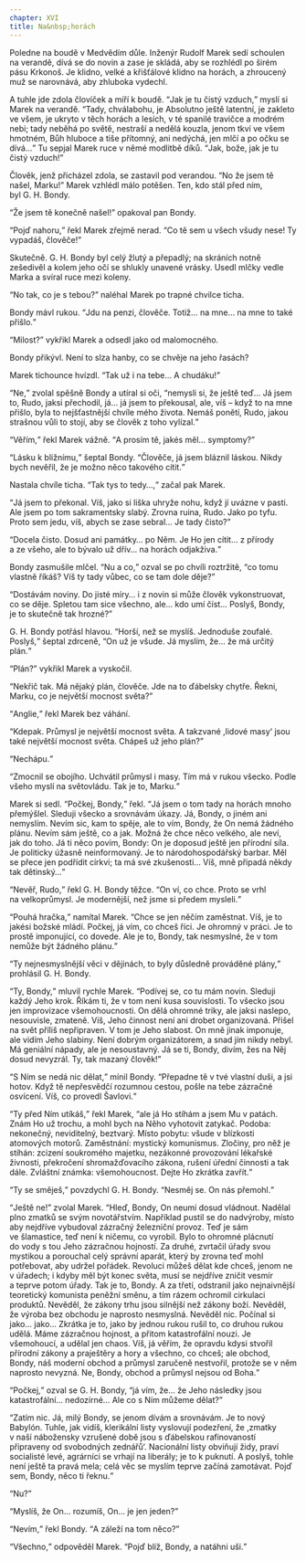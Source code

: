 ```yaml
---
chapter: XVI
title: Na&nbsp;horách
---
```


Poledne na&nbsp;boudě v&nbsp;Medvědím důle.
Inženýr Rudolf Marek sedí schoulen na&nbsp;verandě, dívá se do&nbsp;novin a&nbsp;zase je skládá, aby&nbsp;se rozhlédl po&nbsp;širém pásu Krkonoš.
Je klidno, velké a&nbsp;křišťálové klidno na&nbsp;horách, a&nbsp;zhroucený muž se narovnává, aby&nbsp;zhluboka&nbsp;vydechl.

A&nbsp;tuhle jde zdola človíček a&nbsp;míří k&nbsp;boudě.
<q>Jak je tu čistý vzduch,</q> myslí si Marek na&nbsp;verandě.
<q>Tady, chválabohu, je&nbsp;Absolutno ještě latentní, je&nbsp;zakleto ve&nbsp;všem, je&nbsp;ukryto v&nbsp;těch horách a&nbsp;lesích, v&nbsp;té spanilé travičce a&nbsp;modrém nebi; tady neběhá po&nbsp;světě, nestraší a&nbsp;nedělá kouzla, jenom tkví ve&nbsp;všem hmotném, Bůh&nbsp;hluboce a&nbsp;tiše přítomný, ani&nbsp;nedýchá, jen&nbsp;mlčí a&nbsp;po&nbsp;očku se dívá…</q>
Tu sepjal Marek ruce v&nbsp;němé modlitbě díků.
<q>Jak, bože, jak&nbsp;je tu čistý vzduch!</q>

Člověk, jenž přicházel zdola, se&nbsp;zastavil pod verandou.
<q>No že&nbsp;jsem tě našel, Marku!</q>
Marek vzhlédl málo potěšen.
Ten, kdo&nbsp;stál před ním, byl&nbsp;G.&nbsp;H.&nbsp;Bondy.

<q>Že&nbsp;jsem tě konečně našel!</q>
opakoval pan&nbsp;Bondy.

<q>Pojď nahoru,</q> řekl Marek zřejmě nerad.
<q>Co tě sem u&nbsp;všech všudy nese!
Ty vypadáš, člověče!</q>

Skutečně.
G.&nbsp;H.&nbsp;Bondy byl celý žlutý a&nbsp;přepadlý; na&nbsp;skráních notně zešedivěl a&nbsp;kolem jeho očí se shlukly unavené vrásky.
Usedl mlčky vedle
Marka a&nbsp;svíral ruce mezi&nbsp;koleny.

<q>No tak, co&nbsp;je s&nbsp;tebou?</q>
naléhal Marek po&nbsp;trapné chvilce&nbsp;ticha.

Bondy mávl rukou.
<q>Jdu na&nbsp;penzi, člověče.
Totiž… na&nbsp;mne… na&nbsp;mne to také přišlo.</q>

<q>Milost?</q>
vykřikl Marek a&nbsp;odsedl jako od&nbsp;malomocného.

Bondy přikývl.
Není to slza hanby, co&nbsp;se chvěje na&nbsp;jeho&nbsp;řasách?

Marek tichounce hvízdl.
<q>Tak už&nbsp;i&nbsp;na&nbsp;tebe… A&nbsp;chudáku!</q>

<q>Ne,</q> zvolal spěšně Bondy a&nbsp;utíral si oči, <q>nemysli si, že&nbsp;ještě teď… Já jsem to, Rudo, jaksi přechodil, já… já jsem to překousal, ale, víš
– když to na&nbsp;mne přišlo, byla to nejšťastnější chvíle mého života.
Nemáš ponětí, Rudo, jakou strašnou vůli to stojí, aby&nbsp;se člověk z&nbsp;toho vylízal.</q>

<q>Věřím,</q> řekl Marek vážně.
<q>A&nbsp;prosím tě, jakés měl…
symptomy?</q>

<q>Lásku k&nbsp;bližnímu,</q> šeptal Bondy.
<q>Člověče, já&nbsp;jsem bláznil láskou.
Nikdy bych nevěřil, že&nbsp;je možno něco takového cítit.</q>

Nastala chvíle ticha.
<q>Tak tys to tedy…,</q> začal pak&nbsp;Marek.

<q>Já jsem to překonal.
Víš, jako si liška uhryže nohu, když jí uvázne v&nbsp;pasti.
Ale jsem po&nbsp;tom sakramentsky slabý.
Zrovna ruina, Rudo.
Jako po&nbsp;tyfu.
Proto sem jedu, víš, abych se zase sebral… Je tady čisto?</q>

<q>Docela čisto.
Dosud ani památky… po&nbsp;Něm.
Je Ho jen cítit… z&nbsp;přírody a&nbsp;ze&nbsp;všeho, ale&nbsp;to bývalo už&nbsp;dřív… na&nbsp;horách odjakživa.</q>

Bondy zasmušile mlčel.
<q>Nu a&nbsp;co,</q> ozval se po&nbsp;chvíli roztržitě, <q>co tomu vlastně říkáš?
Víš ty tady vůbec, co&nbsp;se tam dole děje?</q>

<q>Dostávám noviny.
Do&nbsp;jisté míry… i&nbsp;z&nbsp;novin si může člověk vykonstruovat, co&nbsp;se děje.
Spletou tam sice všechno, ale… kdo umí číst… Poslyš, Bondy, je&nbsp;to skutečně tak hrozné?</q>

G.&nbsp;H.&nbsp;Bondy potřásl hlavou.
<q>Horší, než&nbsp;se myslíš.
Jednoduše zoufalé.
Poslyš,</q> šeptal zdrceně, <q>On už&nbsp;je všude.
Já myslím, že… že&nbsp;má určitý plán.</q>

<q>Plán?</q>
vykřikl Marek a&nbsp;vyskočil.

<q>Nekřič tak.
Má nějaký plán, člověče.
Jde na&nbsp;to ďábelsky chytře.
Řekni, Marku, co&nbsp;je největší mocnost světa?</q>

<q>Anglie,</q> řekl Marek bez&nbsp;váhání.

<q>Kdepak.
Průmysl je největší mocnost světa.
A&nbsp;takzvané
,lidové masy‘ jsou také největší mocnost světa.
Chápeš už&nbsp;jeho plán?</q>

<q>Nechápu.</q>

<q>Zmocnil se obojího.
Uchvátil průmysl i&nbsp;masy.
Tím má v&nbsp;rukou všecko.
Podle všeho myslí na&nbsp;světovládu.
Tak je to, Marku.</q>

Marek si sedl.
<q>Počkej, Bondy,</q> řekl.
<q>Já jsem o&nbsp;tom tady na&nbsp;horách mnoho přemýšlel.
Sleduji všecko a&nbsp;srovnávám úkazy.
Já, Bondy, o&nbsp;jiném ani nemyslím.
Nevím sic, kam&nbsp;to spěje, ale&nbsp;to vím, Bondy, že&nbsp;On nemá žádného plánu.
Nevím sám ještě, co&nbsp;a&nbsp;jak.
Možná že&nbsp;chce něco velkého, ale&nbsp;neví, jak&nbsp;do&nbsp;toho.
Já ti něco povím, Bondy: On je doposud ještě jen přírodní síla.
Je politicky úžasně neinformovaný.
Je to národohospodářský barbar.
Měl se přece jen podřídit církvi; ta má své zkušenosti… Víš, mně&nbsp;připadá někdy tak dětinský…</q>

<q>Nevěř, Rudo,</q> řekl G.&nbsp;H.&nbsp;Bondy těžce.
<q>On ví, co&nbsp;chce.
Proto se vrhl na&nbsp;velkoprůmysl.
Je modernější, než&nbsp;jsme si předem mysleli.</q>

<q>Pouhá hračka,</q> namítal Marek.
<q>Chce se jen něčím zaměstnat.
Víš, je&nbsp;to jakési božské mládí.
Počkej, já&nbsp;vím, co&nbsp;chceš říci.
Je ohromný v&nbsp;práci.
Je to prostě imponující, co&nbsp;dovede.
Ale je to, Bondy, tak&nbsp;nesmyslné, že&nbsp;v&nbsp;tom nemůže být žádného plánu.</q>

<q>Ty nejnesmyslnější věci v&nbsp;dějinách, to&nbsp;byly důsledně prováděné plány,</q> prohlásil G.&nbsp;H.&nbsp;Bondy.

<q>Ty, Bondy,</q> mluvil rychle Marek.
<q>Podívej se, co&nbsp;tu mám novin.
Sleduji každý Jeho krok.
Říkám ti, že&nbsp;v&nbsp;tom není kusa souvislosti.
To všecko jsou jen improvizace všemohoucnosti.
On dělá ohromné triky, ale&nbsp;jaksi naslepo, nesouvisle, zmateně.
Víš, Jeho činnost není ani drobet organizovaná.
Přišel na&nbsp;svět příliš nepřipraven.
V&nbsp;tom je Jeho slabost.
On mně jinak imponuje, ale&nbsp;vidím Jeho slabiny.
Není dobrým organizátorem, a&nbsp;snad jím nikdy nebyl.
Má geniální nápady, ale&nbsp;je nesoustavný.
Já se ti, Bondy, divím, žes&nbsp;na&nbsp;Něj dosud nevyzrál.
Ty, tak&nbsp;mazaný člověk!</q>

<q>S&nbsp;Ním se nedá nic dělat,</q> mínil Bondy.
<q>Přepadne tě v&nbsp;tvé vlastní duši, a&nbsp;jsi hotov.
Když tě nepřesvědčí rozumnou cestou, pošle na&nbsp;tebe zázračné osvícení.
Víš, co&nbsp;provedl Šavlovi.</q>

<q>Ty před Ním utíkáš,</q> řekl Marek, <q>ale já Ho stíhám a&nbsp;jsem Mu v&nbsp;patách.
Znám Ho už&nbsp;trochu, a&nbsp;mohl bych na&nbsp;Něho vyhotovit zatykač.
Podoba: nekonečný, neviditelný, beztvarý.
Místo pobytu: všude v&nbsp;blízkosti atomových motorů.
Zaměstnání: mystický komunismus.
Zločiny, pro&nbsp;něž je stíhán: zcizení soukromého majetku, nezákonné provozování lékařské živnosti, překročení shromažďovacího zákona, rušení úřední činnosti a&nbsp;tak dále.
Zvláštní známka: všemohoucnost.
Dejte Ho zkrátka zavřít.</q>

<q>Ty se směješ,</q> povzdychl G.&nbsp;H.&nbsp;Bondy.
<q>Nesměj se.
On nás přemohl.</q>

<q>Ještě ne!</q>
zvolal Marek.
<q>Hleď, Bondy, On&nbsp;neumí dosud vládnout.
Nadělal plno zmatků se svým novotářstvím.
Například pustil se do&nbsp;nadvýroby, místo aby nejdříve vybudoval zázračný železniční provoz.
Teď je sám ve&nbsp;šlamastice, teď&nbsp;není k&nbsp;ničemu, co&nbsp;vyrobil.
Bylo to ohromné plácnutí do&nbsp;vody s&nbsp;tou Jeho zázračnou hojností.
Za&nbsp;druhé, zvrtačil úřady svou mystikou a&nbsp;porouchal celý správní aparát, který by zrovna teď mohl potřebovat, aby&nbsp;udržel pořádek.
Revoluci můžeš dělat kde chceš, jenom ne v&nbsp;úřadech; i&nbsp;kdyby měl být konec světa, musí se nejdříve zničit vesmír a&nbsp;teprve potom úřady.
Tak je to, Bondy.
A&nbsp;za&nbsp;třetí, odstranil jako nejnaivnější teoretický komunista peněžní směnu, a&nbsp;tím rázem ochromil cirkulaci produktů.
Nevěděl, že&nbsp;zákony trhu jsou silnější než zákony boží.
Nevěděl, že&nbsp;výroba bez obchodu je naprosto nesmyslná.
Nevěděl nic.
Počínal si jako… jako… Zkrátka je to, jako by jednou rukou rušil to, co&nbsp;druhou rukou udělá.
Máme zázračnou hojnost, a&nbsp;přitom katastrofální nouzi.
Je všemohoucí, a&nbsp;udělal jen chaos.
Víš, já&nbsp;věřím, že&nbsp;opravdu kdysi stvořil přírodní zákony a&nbsp;praještěry a&nbsp;hory a&nbsp;všechno, co&nbsp;chceš; ale obchod, Bondy, náš&nbsp;moderní obchod a&nbsp;průmysl zaručeně nestvořil, protože se v&nbsp;něm naprosto nevyzná.
Ne, Bondy, obchod a&nbsp;průmysl nejsou od&nbsp;Boha.</q>

<q>Počkej,</q> ozval se G.&nbsp;H.&nbsp;Bondy, <q>já vím, že… že&nbsp;Jeho následky jsou katastrofální… nedozírné… Ale co s&nbsp;Ním můžeme dělat?</q>

<q>Zatím nic.
Já, milý Bondy, se&nbsp;jenom dívám a&nbsp;srovnávám.
Je to nový Babylón.
Tuhle, jak&nbsp;vidíš, klerikální listy vyslovují podezření, že&nbsp;,zmatky v&nbsp;naší nábožensky vzrušené době jsou s&nbsp;ďábelskou rafinovaností připraveny od&nbsp;svobodných zednářů‘. Nacionální listy obviňují židy, praví socialisté levé, agrárníci se vrhají na&nbsp;liberály; je to k&nbsp;puknutí.
A&nbsp;poslyš, tohle není ještě ta pravá mela; celá věc se myslím teprve začíná zamotávat.
Pojď sem, Bondy, něco ti řeknu.</q>

<q>Nu?</q>

<q>Myslíš, že&nbsp;On… rozumíš, On… je jen jeden?</q>

<q>Nevím,</q> řekl Bondy.
<q>A&nbsp;záleží na&nbsp;tom něco?</q>

<q>Všechno,</q> odpověděl Marek.
<q>Pojď blíž, Bondy, a&nbsp;natáhni uši.</q>
